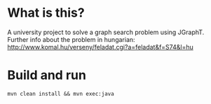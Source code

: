 What is this?
=============
A university project to solve a graph search problem using JGraphT.  
Further info about the problem in hungarian:
http://www.komal.hu/verseny/feladat.cgi?a=feladat&f=S74&l=hu

Build and run
=============
`mvn clean install && mvn exec:java`
